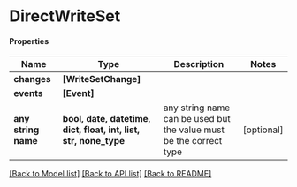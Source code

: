 # DirectWriteSet

#### Properties
Name | Type | Description | Notes
------------ | ------------- | ------------- | -------------
**changes** | **[WriteSetChange]** |  | 
**events** | **[Event]** |  | 
**any string name** | **bool, date, datetime, dict, float, int, list, str, none_type** | any string name can be used but the value must be the correct type | [optional]

[[Back to Model list]](../README.md#documentation-for-models) [[Back to API list]](../README.md#documentation-for-api-endpoints) [[Back to README]](../README.md)

